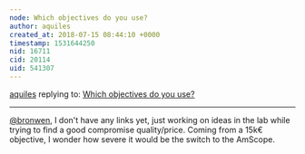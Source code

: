 ```yaml
---
node: Which objectives do you use?
author: aquiles
created_at: 2018-07-15 08:44:10 +0000
timestamp: 1531644250
nid: 16711
cid: 20114
uid: 541307
---
```




[aquiles](../profile/aquiles) replying to: [Which objectives do you use?](../notes/aquiles/07-13-2018/which-objectives-do-you-use)

----
[@bronwen](/profile/bronwen), I don't have any links yet, just working on ideas in the lab while trying to find a good compromise quality/price. Coming from a 15k€ objective, I wonder how severe it would be the switch to the AmScope.